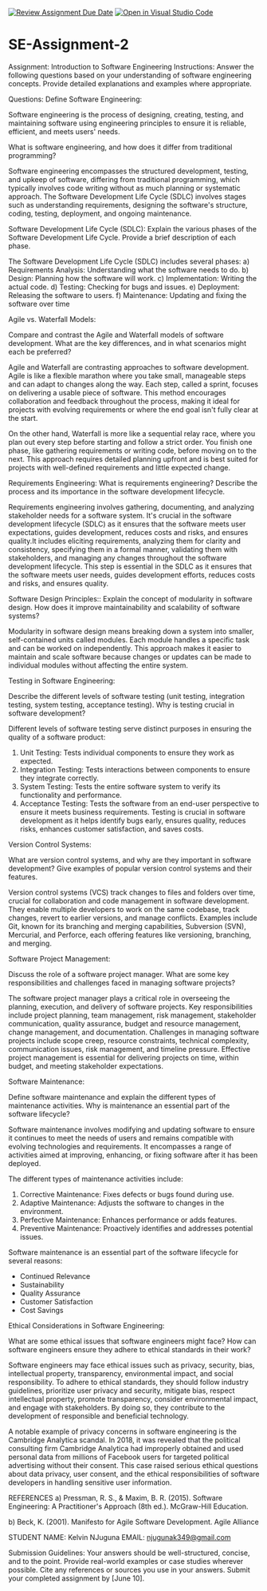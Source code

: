 [![Review Assignment Due Date](https://classroom.github.com/assets/deadline-readme-button-24ddc0f5d75046c5622901739e7c5dd533143b0c8e959d652212380cedb1ea36.svg)](https://classroom.github.com/a/-ucQIGTc)
[![Open in Visual Studio Code](https://classroom.github.com/assets/open-in-vscode-718a45dd9cf7e7f842a935f5ebbe5719a5e09af4491e668f4dbf3b35d5cca122.svg)](https://classroom.github.com/online_ide?assignment_repo_id=15237584&assignment_repo_type=AssignmentRepo)
# SE-Assignment-2
Assignment: Introduction to Software Engineering
Instructions:
Answer the following questions based on your understanding of software engineering concepts. Provide detailed explanations and examples where appropriate.

Questions:
Define Software Engineering:

Software engineering is the process of designing, creating, testing, and maintaining software using engineering principles to ensure it is reliable, efficient, and meets users' needs.






What is software engineering, and how does it differ from traditional programming?

Software engineering encompasses the structured development, testing, and upkeep of software, differing from traditional programming, which typically involves code writing without as much planning or systematic approach. The Software Development Life Cycle (SDLC) involves stages such as understanding requirements, designing the software's structure, coding, testing, deployment, and ongoing maintenance.





Software Development Life Cycle (SDLC):
Explain the various phases of the Software Development Life Cycle. Provide a brief description of each phase.

The Software Development Life Cycle (SDLC) includes several phases:
a) Requirements Analysis: Understanding what the software needs to do.
b) Design: Planning how the software will work.
c) Implementation: Writing the actual code.
d) Testing: Checking for bugs and issues.
e) Deployment: Releasing the software to users.
f) Maintenance: Updating and fixing the software over time






Agile vs. Waterfall Models:

Compare and contrast the Agile and Waterfall models of software development. What are the key differences, and in what scenarios might each be preferred?

Agile and Waterfall are contrasting approaches to software development. Agile is like a flexible marathon where you take small, manageable steps and can adapt to changes along the way. Each step, called a sprint, focuses on delivering a usable piece of software. This method encourages collaboration and feedback throughout the process, making it ideal for projects with evolving requirements or where the end goal isn't fully clear at the start.

On the other hand, Waterfall is more like a sequential relay race, where you plan out every step before starting and follow a strict order. You finish one phase, like gathering requirements or writing code, before moving on to the next. This approach requires detailed planning upfront and is best suited for projects with well-defined requirements and little expected change.





Requirements Engineering:
What is requirements engineering? Describe the process and its importance in the software development lifecycle.


Requirements engineering involves gathering, documenting, and analyzing stakeholder needs for a software system. It's crucial in the software development lifecycle (SDLC) as it ensures that the software meets user expectations, guides development, reduces costs and risks, and ensures quality.It includes eliciting requirements, analyzing them for clarity and consistency, specifying them in a formal manner, validating them with stakeholders, and managing any changes throughout the software development lifecycle. This step is essential in the SDLC as it ensures that the software meets user needs, guides development efforts, reduces costs and risks, and ensures quality.





Software Design Principles::
Explain the concept of modularity in software design. How does it improve maintainability and scalability of software systems?

Modularity in software design means breaking down a system into smaller, self-contained units called modules. Each module handles a specific task and can be worked on independently. This approach makes it easier to maintain and scale software because changes or updates can be made to individual modules without affecting the entire system.






Testing in Software Engineering:

Describe the different levels of software testing (unit testing, integration testing, system testing, acceptance testing). Why is testing crucial in software development?

Different levels of software testing serve distinct purposes in ensuring the quality of a software product:
1. Unit Testing: Tests individual components to ensure they work as expected.
2. Integration Testing: Tests interactions between components to ensure they integrate correctly.
3. System Testing: Tests the entire software system to verify its functionality and performance.
4. Acceptance Testing: Tests the software from an end-user perspective to ensure it meets business requirements.
Testing is crucial in software development as it helps identify bugs early, ensures quality, reduces risks, enhances customer satisfaction, and saves costs.









Version Control Systems:

What are version control systems, and why are they important in software development? Give examples of popular version control systems and their features.

Version control systems (VCS) track changes to files and folders over time, crucial for collaboration and code management in software development. They enable multiple developers to work on the same codebase, track changes, revert to earlier versions, and manage conflicts. Examples include Git, known for its branching and merging capabilities, Subversion (SVN), Mercurial, and Perforce, each offering features like versioning, branching, and merging.






Software Project Management:

Discuss the role of a software project manager. What are some key responsibilities and challenges faced in managing software projects?

The software project manager plays a critical role in overseeing the planning, execution, and delivery of software projects. Key responsibilities include project planning, team management, risk management, stakeholder communication, quality assurance, budget and resource management, change management, and documentation. Challenges in managing software projects include scope creep, resource constraints, technical complexity, communication issues, risk management, and timeline pressure. Effective project management is essential for delivering projects on time, within budget, and meeting stakeholder expectations.





Software Maintenance:

Define software maintenance and explain the different types of maintenance activities. Why is maintenance an essential part of the software lifecycle?

Software maintenance involves modifying and updating software to ensure it continues to meet the needs of users and remains compatible with evolving technologies and requirements. It encompasses a range of activities aimed at improving, enhancing, or fixing software after it has been deployed.

The different types of maintenance activities include:
1. Corrective Maintenance: Fixes defects or bugs found during use.
2. Adaptive Maintenance: Adjusts the software to changes in the environment.
3. Perfective Maintenance: Enhances performance or adds features.
4. Preventive Maintenance: Proactively identifies and addresses potential issues.

Software maintenance is an essential part of the software lifecycle for several reasons:

- Continued Relevance
- Sustainability
- Quality Assurance
- Customer Satisfaction
- Cost Savings






Ethical Considerations in Software Engineering:

What are some ethical issues that software engineers might face? How can software engineers ensure they adhere to ethical standards in their work?

Software engineers may face ethical issues such as privacy, security, bias, intellectual property, transparency, environmental impact, and social responsibility. To adhere to ethical standards, they should follow industry guidelines, prioritize user privacy and security, mitigate bias, respect intellectual property, promote transparency, consider environmental impact, and engage with stakeholders. By doing so, they contribute to the development of responsible and beneficial technology.

A notable example of privacy concerns in software engineering is the Cambridge Analytica scandal. In 2018, it was revealed that the political consulting firm Cambridge Analytica had improperly obtained and used personal data from millions of Facebook users for targeted political advertising without their consent. This case raised serious ethical questions about data privacy, user consent, and the ethical responsibilities of software developers in handling sensitive user information.

REFERENCES
a) Pressman, R. S., & Maxim, B. R. (2015). Software Engineering: A Practitioner's Approach (8th ed.). McGraw-Hill Education.

b) Beck, K. (2001). Manifesto for Agile Software Development. Agile Alliance




STUDENT NAME:     Kelvin NJuguna
EMAIL:            njugunak349@gmail.com



Submission Guidelines:
Your answers should be well-structured, concise, and to the point.
Provide real-world examples or case studies wherever possible.
Cite any references or sources you use in your answers.
Submit your completed assignment by [June 10].
